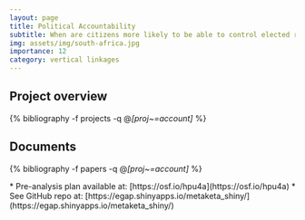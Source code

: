 ```yaml
---
layout: page
title: Political Accountability
subtitle: When are citizens more likely to be able to control elected representatives?
img: assets/img/south-africa.jpg
importance: 12
category: vertical linkages
---
```


## Project overview

<div class="publications">

  {% bibliography -f projects -q @*[proj~=account]* %}

</div>

## Documents

<div class="publications">

  {% bibliography -f papers -q @*[proj~=account]* %}

</div>
* Pre-analysis plan available at: [https://osf.io/hpu4a](https://osf.io/hpu4a) 
* See GitHub repo at: [https://egap.shinyapps.io/metaketa_shiny/](https://egap.shinyapps.io/metaketa_shiny/) 

